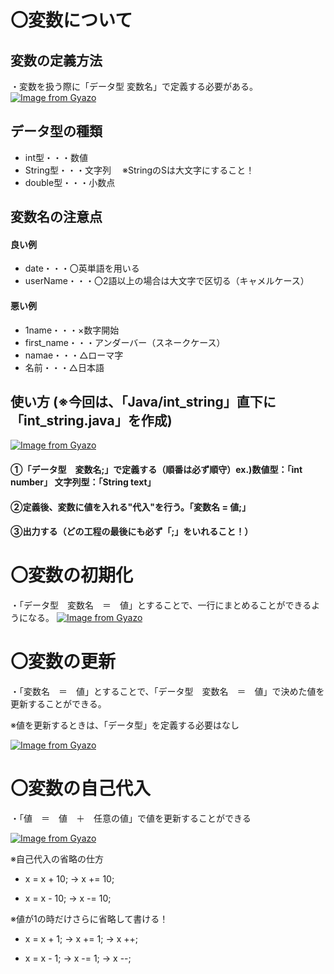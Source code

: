 # 〇変数について
## 変数の定義方法
・変数を扱う際に「データ型 変数名」で定義する必要がある。
[![Image from Gyazo](https://i.gyazo.com/b5bc8c1043cc9d0a484c0afd6dd4d7a2.png)](https://gyazo.com/b5bc8c1043cc9d0a484c0afd6dd4d7a2)

## データ型の種類
- int型・・・数値
- String型・・・文字列 　※StringのSは大文字にすること！
- double型・・・小数点

## 変数名の注意点
#### 良い例
- date・・・〇英単語を用いる
- userName・・・〇2語以上の場合は大文字で区切る（キャメルケース）

#### 悪い例
- 1name・・・×数字開始
- first_name・・・アンダーバー（スネークケース）
- namae・・・△ローマ字
- 名前・・・△日本語

## 使い方 (※今回は、「Java/int_string」直下に「int_string.java」を作成)
[![Image from Gyazo](https://i.gyazo.com/bb1f65e317e9438a8dd5bed774c453f6.png)](https://gyazo.com/bb1f65e317e9438a8dd5bed774c453f6)

#### ①「データ型　変数名;」で定義する（順番は必ず順守）ex.)数値型：「int number」 文字列型：「String text」

#### ②定義後、変数に値を入れる"代入"を行う。「変数名 = 値;」

#### ③出力する（どの工程の最後にも必ず「;」をいれること！） 

# 〇変数の初期化
・「データ型　変数名　＝　値」とすることで、一行にまとめることができるようになる。
[![Image from Gyazo](https://i.gyazo.com/3ac8c783f7b59c4c3e2467efca7fdca3.png)](https://gyazo.com/3ac8c783f7b59c4c3e2467efca7fdca3)

# 〇変数の更新
・「変数名　＝　値」とすることで、「データ型　変数名　＝　値」で決めた値を更新することができる。

※値を更新するときは、「データ型」を定義する必要はなし

[![Image from Gyazo](https://i.gyazo.com/aec96d4729a7b6ced4e9e22fe5b62ef0.png)](https://gyazo.com/aec96d4729a7b6ced4e9e22fe5b62ef0)

# 〇変数の自己代入
・「値　＝　値　＋　任意の値」で値を更新することができる

[![Image from Gyazo](https://i.gyazo.com/79a1ab29570f339748a4efab1319af62.png)](https://gyazo.com/79a1ab29570f339748a4efab1319af62)

※自己代入の省略の仕方

- x = x + 10; → x += 10;

- x = x - 10; → x -= 10;
  
※値が1の時だけさらに省略して書ける！
- x = x + 1; → x += 1; → x ++;

- x = x - 1; → x -= 1; → x --;
